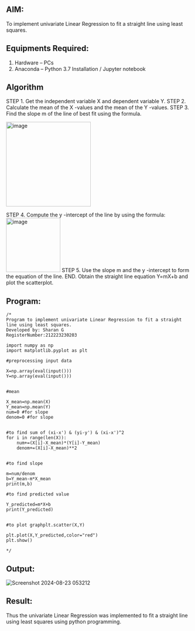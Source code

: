 
## AIM:
To implement univariate Linear Regression to fit a straight line using least squares.

## Equipments Required:
1. Hardware – PCs
2. Anaconda – Python 3.7 Installation / Jupyter notebook

## Algorithm
STEP 1. Get the independent variable X and dependent variable Y.
STEP 2. Calculate the mean of the X -values and the mean of the Y -values.
STEP 3. Find the slope m of the line of best fit using the formula. 

<img width="231" alt="image" src="https://user-images.githubusercontent.com/93026020/192078527-b3b5ee3e-992f-46c4-865b-3b7ce4ac54ad.png">

STEP 4. Compute the y -intercept of the line by using the formula:
<img width="148" alt="image" src="https://user-images.githubusercontent.com/93026020/192078545-79d70b90-7e9d-4b85-9f8b-9d7548a4c5a4.png">
STEP 5. Use the slope m and the y -intercept to form the equation of the line.
END. Obtain the straight line equation Y=mX+b and plot the scatterplot.

## Program:
```
/*
Program to implement univariate Linear Regression to fit a straight line using least squares.
Developed by: Sharan G
RegisterNumber:212223230203

import numpy as np
import matplotlib.pyplot as plt

#preprocessing input data

X=np.array(eval(input()))
Y=np.array(eval(input()))


#mean

X_mean=np.mean(X)
Y_mean=np.mean(Y)
num=0 #for slope
denom=0 #for slope


#to find sum of (xi-x') & (yi-y') & (xi-x')^2
for i in range(len(X)):
    num+=(X[i]-X_mean)*(Y[i]-Y_mean)
    denom+=(X[i]-X_mean)**2


#to find slope

m=num/denom
b=Y_mean-m*X_mean
print(m,b)

#to find predicted value
 
Y_predicted=m*X+b
print(Y_predicted)


#to plot graphplt.scatter(X,Y)

plt.plot(X,Y_predicted,color="red")
plt.show()

*/
```

## Output:
![Screenshot 2024-08-23 053212](https://github.com/user-attachments/assets/8de5a7a3-b452-45cb-b0f4-0b2877cba181)


## Result:
Thus the univariate Linear Regression was implemented to fit a straight line using least squares using python programming.
